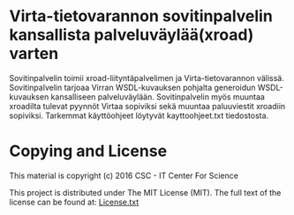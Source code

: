 # Virta-tietovarannon sovitinpalvelin kansallista palveluväylää(xroad) varten

Sovitinpalvelin toimii xroad-liityntäpalvelimen ja Virta-tietovarannon välissä. Sovitinpalvelin tarjoaa Virran WSDL-kuvauksen pohjalta generoidun WSDL-kuvauksen kansalliseen palveluväylään. Sovitinpalvelin myös muuntaa xroadilta tulevat pyynnöt Virtaa sopiviksi sekä muuntaa paluuviestit xroadiin sopiviksi. Tarkemmat käyttöohjeet löytyvät kayttoohjeet.txt tiedostosta.

# Copying and License

This material is copyright (c) 2016 CSC - IT Center For Science

This project is distributed under The MIT License (MIT). The full text of the license can be found at: [License.txt](LICENSE.txt)
